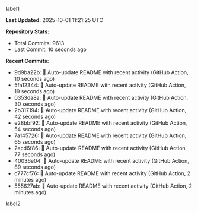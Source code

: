 
label1 
<!-- ACTIVITY_START -->
**Last Updated:** 2025-10-01 11:21:25 UTC

**Repository Stats:**
- Total Commits: 9613
- Last Commit: 10 seconds ago

**Recent Commits:**
- 9d9ba22b: 🤖 Auto-update README with recent activity (GitHub Action, 10 seconds ago)
- 5fa12344: 🤖 Auto-update README with recent activity (GitHub Action, 19 seconds ago)
- 0353da8a: 🤖 Auto-update README with recent activity (GitHub Action, 30 seconds ago)
- 2b317194: 🤖 Auto-update README with recent activity (GitHub Action, 42 seconds ago)
- e28bbf92: 🤖 Auto-update README with recent activity (GitHub Action, 54 seconds ago)
- 7a145726: 🤖 Auto-update README with recent activity (GitHub Action, 65 seconds ago)
- 2acd6f86: 🤖 Auto-update README with recent activity (GitHub Action, 77 seconds ago)
- 40036e04: 🤖 Auto-update README with recent activity (GitHub Action, 89 seconds ago)
- c777cf76: 🤖 Auto-update README with recent activity (GitHub Action, 2 minutes ago)
- 555627ab: 🤖 Auto-update README with recent activity (GitHub Action, 2 minutes ago)
<!-- ACTIVITY_END -->

label2
